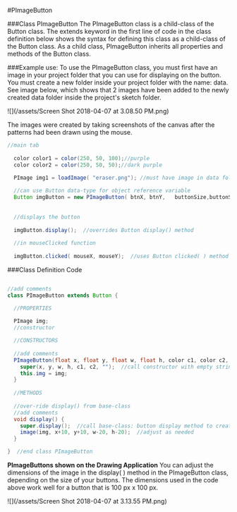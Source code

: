#PImageButton

###Class PImageButton
The PImageButton class is a child-class of the Button class.  The extends keyword in the first line of code in the class definition below shows the syntax for defining this class as a child-class of the Button class.  As a child class, PImageButton inherits all properties and methods of the Button class.  

###Example use:
To use the PImageButton class, you must first have an image in your project folder that you can use for displaying on the button.  You must create a new folder inside your project folder with the name: data.  See image below, which shows that 2 images have been added to the newly created data folder inside the project's sketch folder.

![](/assets/Screen Shot 2018-04-07 at 3.08.50 PM.png)  

The images were created by taking screenshots of the canvas after the patterns had been drawn using the mouse.

```java
//main tab
 
  color color1 = color(250, 50, 100);//purple
  color color2 = color(250, 50, 50);//dark purple

  PImage img1 = loadImage( "eraser.png"); //must have image in data folder inside processing project
  
  //can use Button data-type for object reference variable 
  Button imgButton = new PImageButton( btnX, btnY,   buttonSize,buttonSize, color1 ,color2 ,  img1);
  
  
  //displays the button
  
  imgButton.display();  //overrides Button display() method
  
  //in mouseClicked function
  
  imgButton.clicked( mouseX, mouseY);  //uses Button clicked( ) method

```


###Class Definition Code

```java

//add comments
class PImageButton extends Button {

  //PROPERTIES
  
  PImage img;
  //constructor

  //CONSTRUCTORS
  
  //add comments
  PImageButton(float x, float y, float w, float h, color c1, color c2, PImage img) {
    super(x, y, w, h, c1, c2, "");  //call constructor with empty string for label
    this.img = img;
  }
  
  //METHODS
  
  //over-ride display() from base-class
  //add comments
  void display() {
    super.display();  //call base-class: button display method to create background button
    image(img, x+10, y+10, w-20, h-20);  //adjust as needed
  }

}  //end class PImageButton

```
**PImageButtons shown on the Drawing Application**
You can adjust the dimensions of the image in the display( ) method in the PImageButton class, depending on the size of your buttons.  The dimensions used in the code above work well for a button that is 100 px x 100 px.

![](/assets/Screen Shot 2018-04-07 at 3.13.55 PM.png)